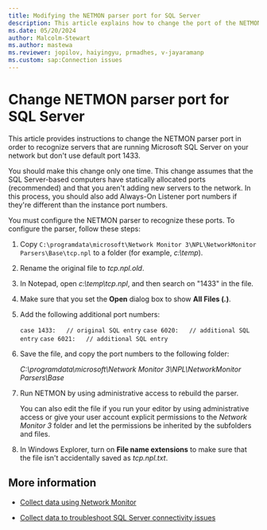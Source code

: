 ```yaml
---
title: Modifying the NETMON parser port for SQL Server
description: This article explains how to change the port of the NETMON parser for SQL Server.
ms.date: 05/20/2024
author: Malcolm-Stewart
ms.author: mastewa
ms.reviewer: jopilov, haiyingyu, prmadhes, v-jayaramanp
ms.custom: sap:Connection issues
---
```


# Change NETMON parser port for SQL Server

This article provides instructions to change the NETMON parser port in order to recognize servers that are running Microsoft SQL Server on your network but don't use default port 1433.

You should make this change only one time. This change assumes that the SQL Server-based computers have statically allocated ports (recommended) and that you aren't adding new servers to the network. In this process, you should also add Always-On Listener port numbers if they're different than the instance port numbers.

You must configure the NETMON parser to recognize these ports. To configure the parser, follow these steps:

1. Copy `C:\programdata\microsoft\Network Monitor 3\NPL\NetworkMonitor Parsers\Base\tcp.npl` to a folder (for example, *c:\temp*).
1. Rename the original file to *tcp.npl.old*.
1. In Notepad, open *c:\temp\tcp.npl*, and then search on "1433" in the file.
1. Make sure that you set the **Open** dialog box to show **All Files (*.*)**.
1. Add the following additional port numbers:

    `case 1433:   // original SQL entry`
    `case 6020:   // additional SQL entry`
    `case 6021:   // additional SQL entry`

1. Save the file, and copy the port numbers to the following folder:

   *C:\programdata\microsoft\Network Monitor 3\NPL\NetworkMonitor Parsers\Base*

1. Run NETMON by using administrative access to rebuild the parser.

   You can also edit the file if you run your editor by using administrative access or give your user account explicit permissions to the *Network Monitor 3* folder and let the permissions be inherited by the subfolders and files.

1. In Windows Explorer, turn on **File name extensions** to make sure that the file isn't accidentally saved as *tcp.npl.txt*.

## More information

- [Collect data using Network Monitor](../../../windows-client/networking/collect-data-using-network-monitor.md)

- [Collect data to troubleshoot SQL Server connectivity issues](collect-data-to-troubleshoot-sql-connectivity-issues.md)